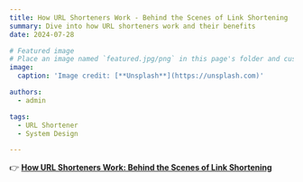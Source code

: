 ```yaml
---
title: How URL Shorteners Work - Behind the Scenes of Link Shortening
summary: Dive into how URL shorteners work and their benefits
date: 2024-07-28

# Featured image
# Place an image named `featured.jpg/png` in this page's folder and customize its options here.
image:
  caption: 'Image credit: [**Unsplash**](https://unsplash.com)'

authors:
  - admin

tags:
  - URL Shortener
  - System Design

---
```


👉 [**How URL Shorteners Work: Behind the Scenes of Link Shortening**](https://medium.com/@haileykim2014/how-url-shorteners-work-behind-the-scenes-of-link-shortening-fb4437f0f574)
